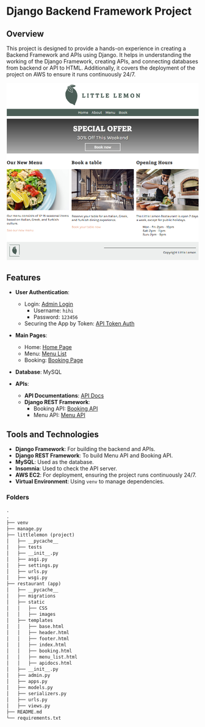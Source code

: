 # Django Backend Framework Project

## Overview
This project is designed to provide a hands-on experience in creating a Backend Framework and APIs using Django. It helps in understanding the working of the Django Framework, creating APIs, and connecting databases from backend or API to HTML. Additionally, it covers the deployment of the project on AWS to ensure it runs continuously 24/7.

![Project Screenshot](https://github.com/miro789/LittleLemon/blob/main/littlelemon/restaurant/static/restaurant/img/poster.png)

## Features
- **User Authentication**:
  - Login: [Admin Login](http://3.106.122.33:8888/admin/login/?next=/admin/)
    - Username: `hihi`
    - Password: `123456`
  - Securing the App by Token: [API Token Auth](http://3.106.122.33:8888/api/menu/api-token-auth/)

- **Main Pages**:
  - Home: [Home Page](http://3.106.122.33:8888/restaurant/)
  - Menu: [Menu List](http://3.106.122.33:8888/restaurant/menu/)
  - Booking: [Booking Page](http://3.106.122.33:8888/restaurant/booking/)

- **Database**: MySQL

- **APIs**:
  - **API Documentations**: [API Docs](http://3.106.122.33:8888/apidocs/)
  - **Django REST Framework**:
    - Booking API: [Booking API](http://3.106.122.33:8888/api/v1/booking/tables/)
    - Menu API: [Menu API](http://3.106.122.33:8888/api/v1/menu/)

## Tools and Technologies
- **Django Framework**: For building the backend and APIs.
- **Django REST Framework**: To build Menu API and Booking API.
- **MySQL**: Used as the database.
- **Insomnia**: Used to check the API server.
- **AWS EC2**: For deployment, ensuring the project runs continuously 24/7.
- **Virtual Environment**: Using `venv` to manage dependencies.

### Folders
```
.
.
├── venv
├── manage.py
├── littlelemon (project)
│   ├── __pycache__
│   ├── tests
│   ├── __init__.py
│   ├── asgi.py
│   ├── settings.py
│   ├── urls.py
│   ├── wsgi.py
├── restaurant (app)
│   ├── __pycache__
│   ├── migrations
│   ├── static
│   │   ├── CSS
│   │   ├── images
│   ├── templates
│   │   ├── base.html
│   │   ├── header.html
│   │   ├── footer.html
│   │   ├── index.html
│   │   ├── booking.html
│   │   ├── menu_list.html
│   │   ├── apidocs.html
│   ├── __init__.py
│   ├── admin.py
│   ├── apps.py
│   ├── models.py
│   ├── serializers.py
│   ├── urls.py
│   ├── views.py
├── README.md
└── requirements.txt
```


